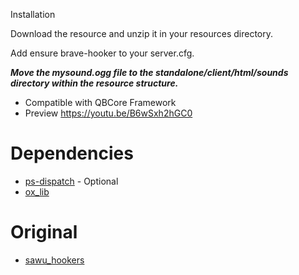 Installation 

Download the resource and unzip it in your resources directory.

Add ensure brave-hooker to your server.cfg.

***Move the mysound.ogg file to the standalone/client/html/sounds directory within the resource structure.***

* Compatible with QBCore Framework
* Preview https://youtu.be/B6wSxh2hGC0

# Dependencies
* [ps-dispatch](https://github.com/Project-Sloth/ps-dispatch) - Optional
* [ox_lib](https://github.com/overextended/ox_lib)

# Original
* [sawu_hookers](https://github.com/stianhje/sawu_hookers)
